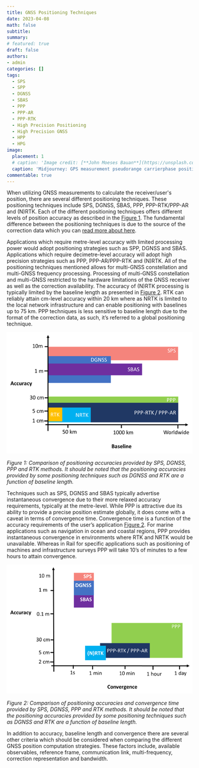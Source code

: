 ```yaml
---
title: GNSS Positioning Techniques
date: 2023-04-08
math: false
subtitle:
summary:
# featured: true
draft: false
authors:
- admin
categories: []
tags:
  - SPS
  - SPP
  - DGNSS
  - SBAS
  - PPP
  - PPP-AR
  - PPP-RTK
  - High Precision Positioning
  - High Precision GNSS
  - HPP
  - HPG
image:
  placement: 1
  # caption: 'Image credit: [**John Moeses Bauan**](https://unsplash.com/photos/OGZtQF8iC0g)'
  caption: 'Midjourney: GPS measurement pseudorange carrierphase position'
commentable: true
---
```


When utilizing GNSS measurements to calculate the receiver/user's position, there are several different positioning techniques. These positioning techniques include SPS, DGNSS, SBAS, PPP, PPP-RTK/PPP-AR and (N)RTK. Each of the different positioning techniques offers different levels of position accuracy as described in the [Figure 1](#accuracy_vs_baseline). The fundamental difference between the positioning techniques is due to the source of the correction data which you can [read more about here](/post/augmentation_representation/).

Applications which require metre-level accuracy with limited processing power would adopt positioning strategies such as SPP, DGNSS and SBAS. Applications which require decimetre-level accuracy will adopt high precision strategies such as PPP, PPP-AR/PPP-RTK and (N)RTK. All of the positioning techniques mentioned allows for multi-GNSS constellation and multi-GNSS frequency processing. Processing of multi-GNSS constellation and multi-GNSS restricted to the hardware limitations of the GNSS receiver as well as the correction availability. The accuracy of (N)RTK processing is typically limited by the baseline length as presented in [Figure 2](#accuracy_vs_convergence). RTK can reliably attain cm-level accuracy within 20 km where as NRTK is limited to the local network infrastructure and can enable positioning with baselines up to 75 km. PPP techniques is less sensitive to baseline length due to the format of the correction data, as such, it’s referred to a global positioning technique.

![accuracy_vs_baseline](./accuracy_vs_baseline.png)

*Figure 1: Comparison of positioning accuracies provided by SPS, DGNSS, PPP and RTK methods. It should be noted that the positioning accuracies provided by some positioning techniques such as DGNSS and RTK are a function of baseline length.*


Techniques such as SPS, DGNSS and SBAS typically advertise instantaneous convergence due to their more relaxed accuracy requirements, typically at the metre-level. While PPP is attractive due its ability to provide a precise position estimate globally, it does come with a caveat in terms of convergence time. Convergence time is a function of the accuracy requirements of the user’s application [Figure 2](#accuracy_vs_convergence). For marine applications such as navigation in ocean and coastal regions, PPP provides instantaneous convergence in environments where RTK and NRTK would be unavailable. Whereas in Rail for specific applications such as positioning of machines and infrastructure surveys PPP will take 10’s of minutes to a few hours to attain convergence.

![accuracy_vs_convergence](./accuracy_vs_convergence.png)

*Figure 2: Comparison of positioning accuracies and convergence time provided by SPS, DGNSS, PPP and RTK methods. It should be noted that the positioning accuracies provided by some positioning techniques such as DGNSS and RTK are a function of baseline length.*

In addition to accuracy, baseline length and convergence there are several other criteria which should be considered when comparing the different GNSS position computation strategies.  These factors include, available observables, reference frame, communication link, multi-frequency, correction representation and bandwidth.